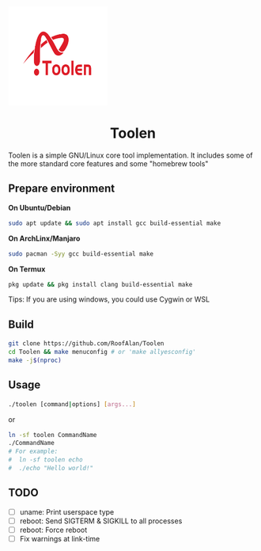 <div>
  <img src="img/logo.png" height="200" width="200" align="center"/>
  <h1 align="center">Toolen</h1>
</div>

Toolen is a simple GNU/Linux core tool implementation. It includes some of the more standard core features and some "homebrew tools"

## Prepare environment
**On Ubuntu/Debian**
```bash
sudo apt update && sudo apt install gcc build-essential make
```
**On ArchLinx/Manjaro**
```bash
sudo pacman -Syy gcc build-essential make
```

**On Termux**
```bash
pkg update && pkg install clang build-essential make
```

Tips: If you are using windows, you could use Cygwin or WSL

## Build
```bash
git clone https://github.com/RoofAlan/Toolen
cd Toolen && make menuconfig # or 'make allyesconfig'
make -j$(nproc)
```

## Usage
```bash
./toolen [command|options] [args...]
```
or
```bash
ln -sf toolen CommandName
./CommandName
# For example:
#  ln -sf toolen echo
#  ./echo "Hello world!"
```

## TODO
- [ ] uname: Print userspace type
- [ ] reboot: Send SIGTERM & SIGKILL to all processes
- [ ] reboot: Force reboot
- [ ] Fix warnings at link-time
